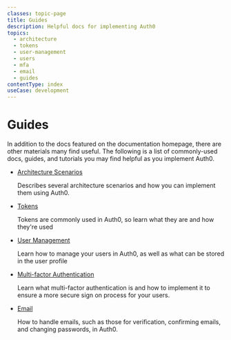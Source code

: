 ```yaml
---
classes: topic-page
title: Guides
description: Helpful docs for implementing Auth0
topics:
  - architecture
  - tokens
  - user-management
  - users
  - mfa
  - email
  - guides
contentType: index
useCase: development
---
```


<div class="topic-page-header">
  <div data-name="example" class="topic-page-badge"></div>
  <h1>Guides</h1>
  <p>
    In addition to the docs featured on the documentation homepage, there are other materials many find useful. The following is a list of commonly-used docs, guides, and tutorials you may find helpful as you implement Auth0.
  </p>
</div>

<ul class="topic-links">
  <li>
    <i class="icon icon-budicon-715"></i><a href="/architecture-scenarios">Architecture Scenarios</a>
    <p>
      Describes several architecture scenarios and how you can implement them using Auth0.
    </p>
  </li>
  <li>
    <i class="icon icon-budicon-715"></i><a href="/tokens">Tokens</a>
    <p>
      Tokens are commonly used in Auth0, so learn what they are and how they're used
    </p>
  </li>
  <li>
    <i class="icon icon-budicon-715"></i><a href="/user-profile">User Management</a>
    <p>
      Learn how to manage your users in Auth0, as well as what can be stored in the user profile
    </p>
  </li>
  <li>
    <i class="icon icon-budicon-715"></i><a href="/multifactor-authentication">Multi-factor Authentication</a>
    <p>
      Learn what multi-factor authentication is and how to implement it to ensure a more secure sign on process for your users.
    </p>
  </li>
  <li>
    <i class="icon icon-budicon-715"></i><a href="/email">Email</a>
    <p>
      How to handle emails, such as those for verification, confirming emails, and changing passwords, in Auth0.
    </p>
  </li>
</ul>
